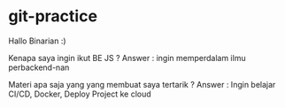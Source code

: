 # git-practice
Hallo Binarian :)

Kenapa saya ingin ikut BE JS ?
Answer : ingin memperdalam ilmu perbackend-nan

Materi apa saja yang yang membuat saya tertarik ?
Answer : Ingin belajar CI/CD, Docker, Deploy Project ke cloud